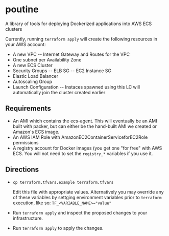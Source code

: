 # poutine
A library of tools for deploying Dockerized applications into AWS ECS clusters

Currently, running `terraform apply` will create the following resources in your AWS account:
- A new VPC
-- Internet Gateway and Routes for the VPC
- One subnet per Availability Zone
- A new ECS Cluster
- Security Groups
-- ELB SG
-- EC2 Instance SG
- Elastic Load Balancer
- Autoscaling Group
- Launch Configuration
-- Instaces spawned using this LC will automatically join the cluster created earlier

## Requirements
- An AMI which contains the ecs-agent. This will eventually be an AMI built
  with packer, but can either be the hand-built AMI we created or Amazon's ECS
  image.
- An AWS IAM Role with AmazonEC2ContainerServiceforEC2Role permissions
- A registry account for Docker images (you get one "for free" with AWS ECS.
  You will not need to set the `registry_*` variables if you use it.

## Directions
- `cp terraform.tfvars.example terraform.tfvars`

  Edit this file with appropriate values. Alternatively you may override any of
  these variables by settging environment variables prior to `terraform`
  execution, like so:
  `TF_<VARIABLE_NAME>="value"`
- Run `terraform apply` and inspect the proposed changes to your
  infrastructure.
- Run `terraform apply` to apply the changes.
